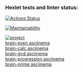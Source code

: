 ### Hexlet tests and linter status:
[![Actions Status](https://github.com/DarkJunior59/brain-games/workflows/hexlet-check/badge.svg)](https://github.com/DarkJunior59/brain-games/actions)

[![Maintainability](https://api.codeclimate.com/v1/badges/a99a88d28ad37a79dbf6/maintainability)](https://codeclimate.com/github/DarkJunior59/brain-games/maintainability)

[![project](https://github.com/DarkJunior59/brain-games/workflows/project/badge.svg)](https://github.com/DarkJunior59/brain-games/actions)
<br>
<a href ='https://asciinema.org/a/amaswOvHtyPOPw88haINIW5wP'> brain-even asciinema</a>
<br>
<a href ='https://asciinema.org/a/JuiO1dqYVQLaYU7qUJokXQNep'> brain-calc asciinema</a>
<br>
<a href ='https://asciinema.org/a/6C462E3uBZ958fgZYkQbRqMeQ'> brain-gcd asciinema</a>
<br>
<a href ='https://asciinema.org/a/mYTGclAt4136UP4Oh7e19d5el'> brain-progression asciinema</a>
<br>
<a href ='https://asciinema.org/a/Efy4um8Rgxo3IBAj4Mve40sCX'> brain-prime asciinema</a>